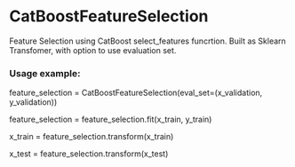 # CatBoostFeatureSelection
Feature Selection using CatBoost select_features funcrtion. Built as Sklearn Transfomer, with option to use evaluation set.



### Usage example:

feature_selection = CatBoostFeatureSelection(eval_set=(x_validation, y_validation))

feature_selection = feature_selection.fit(x_train, y_train)

x_train = feature_selection.transform(x_train)

x_test = feature_selection.transform(x_test)
